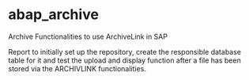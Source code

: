 # abap_archive
Archive Functionalities to use ArchiveLink in SAP

Report to initially set up the repository, create the responsible database table for it and test the upload and display function after a file has been stored via the ARCHIVLINK functionalities.
